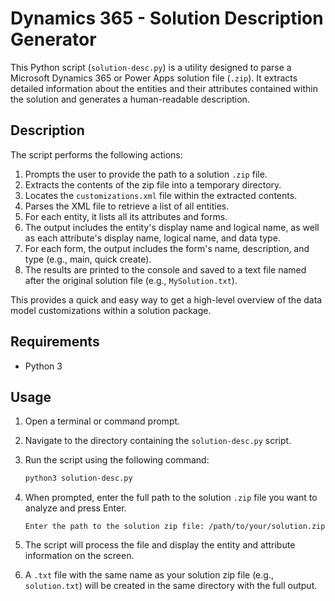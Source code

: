 # Dynamics 365 - Solution Description Generator

This Python script (`solution-desc.py`) is a utility designed to parse a Microsoft Dynamics 365 or Power Apps solution file (`.zip`). It extracts detailed information about the entities and their attributes contained within the solution and generates a human-readable description.

## Description

The script performs the following actions:
1.  Prompts the user to provide the path to a solution `.zip` file.
2.  Extracts the contents of the zip file into a temporary directory.
3.  Locates the `customizations.xml` file within the extracted contents.
4.  Parses the XML file to retrieve a list of all entities.
5.  For each entity, it lists all its attributes and forms.
6.  The output includes the entity's display name and logical name, as well as each attribute's display name, logical name, and data type.
7.  For each form, the output includes the form's name, description, and type (e.g., main, quick create).
8.  The results are printed to the console and saved to a text file named after the original solution file (e.g., `MySolution.txt`).

This provides a quick and easy way to get a high-level overview of the data model customizations within a solution package.

## Requirements

- Python 3

## Usage

1.  Open a terminal or command prompt.
2.  Navigate to the directory containing the `solution-desc.py` script.
3.  Run the script using the following command:
    ```bash
    python3 solution-desc.py
    ```
4.  When prompted, enter the full path to the solution `.zip` file you want to analyze and press Enter.

    ```
    Enter the path to the solution zip file: /path/to/your/solution.zip
    ```

5.  The script will process the file and display the entity and attribute information on the screen.
6.  A `.txt` file with the same name as your solution zip file (e.g., `solution.txt`) will be created in the same directory with the full output.
